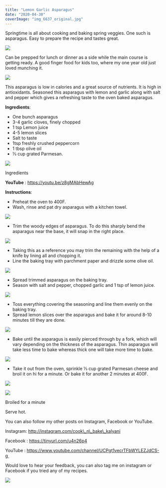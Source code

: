```yaml
---
title: "Lemon Garlic Asparagus"
date: "2020-04-30"
coverImage: "img_6637_original.jpg"
---
```


Springtime is all about cooking and baking spring veggies. One such is asparagus. Easy to prepare the recipe and tastes great.

![](https://cooknbakekalyani.files.wordpress.com/2020/04/img_6625_original.jpg?w=1024)

Can be prepped for lunch or dinner as a side while the main course is getting ready. A good finger food for kids too, where my one year old just loved munching it.

![](https://cooknbakekalyani.files.wordpress.com/2020/04/img_6637_original.jpg?w=1024)

This asparagus is low in calories and a great source of nutrients. It is high in antioxidants. Seasoned this asparagus with lemon and garlic along with salt and pepper which gives a refreshing taste to the oven baked asparagus.

**Ingredients**: 

- One bunch asparagus
- 3-4 garlic cloves, finely chopped
- 1 tsp Lemon juice
- 4-5 lemon slices
- Salt to taste
- 1tsp freshly crushed peppercorn
- 1 tbsp olive oil
- ⅓ cup grated Parmesan.

![](https://cooknbakekalyani.files.wordpress.com/2020/04/img_6591_original-1.jpg?w=1024)

Ingredients

**YouTube** : https://youtu.be/z8gMAbHewAg

**Instructions**: 

- Preheat the oven to 400F.
- Wash, rinse and pat dry asparagus with a kitchen towel.

![](https://cooknbakekalyani.files.wordpress.com/2020/04/img_6598_original.jpg?w=1024)

- Trim the woody edges of asparagus. To do this sharply bend the asparagus near the base, it will snap in the right place.

![](https://cooknbakekalyani.files.wordpress.com/2020/04/img_6610_original.jpg?w=1024)

- Taking this as a reference you may trim the remaining with the help of a knife by lining all and chopping it.
- Line the baking tray with parchment paper and drizzle some olive oil.

![](https://cooknbakekalyani.files.wordpress.com/2020/04/img_6611_original.jpg?w=1024)

- Spread trimmed asparagus on the baking tray.
- Season with salt and pepper, chopped garlic and 1 tsp of lemon juice.

![](https://cooknbakekalyani.files.wordpress.com/2020/04/img_6616_original.jpg?w=1024)

- Toss everything covering the seasoning and line them evenly on the baking tray.
- Spread lemon slices over the asparagus and bake it for around 8-10 minutes till they are done.

![](https://cooknbakekalyani.files.wordpress.com/2020/04/img_6619_original.jpg?w=1024)

- Bake until the asparagus is easily pierced through by a fork, which will vary depending on the thickness of the asparagus. Thin asparagus will take less time to bake whereas thick one will take more time to bake.

![](https://cooknbakekalyani.files.wordpress.com/2020/04/img_6620_original.jpg?w=1024)

- Take it out from the oven, sprinkle ⅓ cup grated Parmesan cheese and broil it on hi for a minute. Or bake it for another 2 minutes at 400F.

![](https://cooknbakekalyani.files.wordpress.com/2020/04/img_6622_original.jpg?w=1024)

![](https://cooknbakekalyani.files.wordpress.com/2020/04/img_6625_original-1.jpg?w=1024)

Broiled for a minute

Serve hot.

You can also follow my other posts on Instagram, Facebook or YouTube.

Instagram: http://instagram.com/cook\_n\_bake\_kalyani

Facebook : https://tinyurl.com/u4n26p4

YouTube : https://www.youtube.com/channel/UCPgt1vecrTFbWYLEZJdCS-g 

Would love to hear your feedback, you can also tag me on instagram or Facebook if you tried any of my recipes.

![](https://cooknbakekalyani.files.wordpress.com/2020/04/img_6637_original.jpg?w=750)
